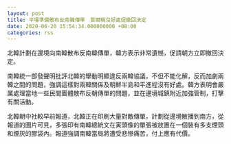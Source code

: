 ```yaml
---
layout: post
title: 平壤準備散布反南韓傳單　首爾稱沒好處促撤回決定
date: 2020-06-20 15:54:34.000000000 +08:00
categories: rss
---
```


北韓計劃在邊境向南韓散布反南韓傳單，韓方表示非常遺憾，促請朝方立即撤回決定。

南韓統一部發聲明批評北韓的舉動明顯違反兩韓協議，不但不能化解，反而加劇兩韓之間的問題，強調這樣對兩韓關係及朝鮮半島和平進程沒有好處。韓方表明會嚴厲處理當地一些民間團體散布反朝傳單的問題，並在邊境城鎮附近加強管制，打擊有關活動。

北韓朝中社較早前報道，北韓正在印刷大量對敵傳單，計劃從邊境散播到南方，從報道的圖片可見，多張印有南韓總統文在寅頭像的單張被放置在一個裝有多支煙頭和煙灰的膠袋內。報道強調南韓當局將遭受悲慘痛苦，付上應有代價。
